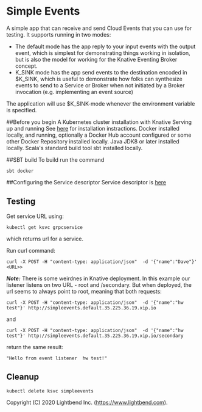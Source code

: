 # Simple Events

A simple app that can receive and send Cloud Events that you can use for testing. It supports running in two modes:
* The default mode has the app reply to your input events with the output event, which is simplest for demonstrating things working in isolation, but is also the model for working for the Knative Eventing Broker concept.
* K_SINK mode has the app send events to the destination encoded in $K_SINK, which is useful to demonstrate how folks can synthesize events to send to a Service or Broker when not initiated by a Broker invocation (e.g. implementing an event source)

The application will use $K_SINK-mode whenever the environment variable is specified.

##Before you begin
A Kubernetes cluster installation with Knative Serving up and running See [here](README.md) for installation instractions.
Docker installed locally, and running, optionally a Docker Hub account configured or some other Docker Repository installed locally.
Java JDK8 or later installed locally.
Scala's standard build tool sbt installed locally.

##SBT build
To build run the command
````
sbt docker
````
##Configuring the Service descriptor
Service descriptor is [here](deploy/service.yaml)
## Testing
Get service URL using:
````
kubectl get ksvc grpcservice
````
which returns url for a service. 

Run curl command:
````
curl -X POST -H "content-type: application/json"  -d '{"name":"Dave"}' <URL>>
````

***Note:*** There is some weirdnes in Knative deployment. In this example our listener listens
on two URL - root and /secondary. But when deployed, the url seems to always point to root, meaning that both 
requests:
````
curl -X POST -H "content-type: application/json"  -d '{"name":"hw test"}' http://simpleevents.default.35.225.36.19.xip.io
````
and 
````
curl -X POST -H "content-type: application/json"  -d '{"name":"hw test"}' http://simpleevents.default.35.225.36.19.xip.io/secondary
````
return the same result:
````
"Hello from event listener  hw test!"
````

## Cleanup
````
kubectl delete ksvc simpleevents
````

Copyright (C) 2020 Lightbend Inc. (https://www.lightbend.com).

